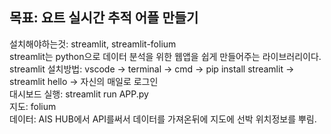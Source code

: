 ## 목표: 요트 실시간 추적 어플 만들기
설치해야하는것: streamlit, streamlit-folium\
streamlit는 python으로 데이터 분석을 위한 웹앱을 쉽게 만들어주는 라이브러리이다.\
streamlit 설치방법: vscode -> terminal -> cmd -> pip install streamlit -> streamlit hello -> 자신의 매일로 로그인\
대시보드 실행: streamlit run APP.py \
지도: folium\
데이터: AIS HUB에서 API를써서 데이터를 가져온뒤에 지도에 선박 위치정보를 뿌림.

